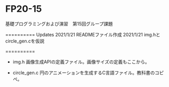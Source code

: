 # FP20-15
基礎プログラミングおよび演習　第15回グループ課題

==========
Updates
  2021/1/21 READMEファイル作成
  2021/1/21 img.hとcircle_gen.cを仮説

==========

- img.h
画像生成APIの定義ファイル。画像サイズの定義もここから。

- circle_gen.c
円のアニメーションを生成するC言語ファイル。教科書のコピペ。

